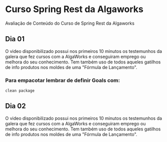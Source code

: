 # Curso Spring Rest da Algaworks

Avaliação de Conteúdo do Curso de Spring Rest da Algaworks

## Dia 01

O video disponibilizado possui nos primeiros 10 minutos os testemunhos da galera que fez cursos com a AlgaWorks e conseguiram emprego ou melhora do seu conhecimento. Tem também uso de todos aqueles gatilhos de info produtos nos moldes de uma "Fórmula de Lançamento".

### Para empacotar lembrar de definir Goals com:

```
clean package
```


## Dia 02

O video disponibilizado possui nos primeiros 10 minutos os testemunhos da galera que fez cursos com a AlgaWorks e conseguiram emprego ou melhora do seu conhecimento. Tem também uso de todos aqueles gatilhos de info produtos nos moldes de uma "Fórmula de Lançamento".  
